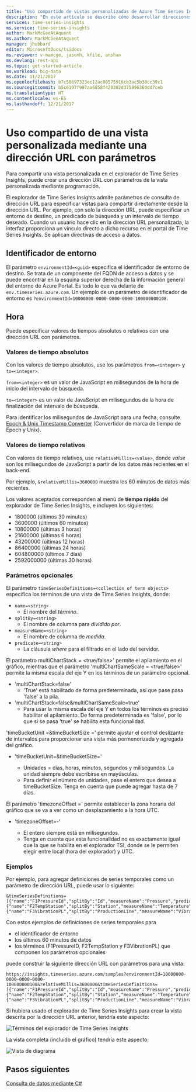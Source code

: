 ```yaml
---
title: "Uso compartido de vistas personalizadas de Azure Time Series Insights con direcciones URL con parámetros | Microsoft Docs"
description: "En este artículo se describe cómo desarrollar direcciones URL con parámetros en Azure Time Series Insights, de forma que una vista de cliente pueda compartirse fácilmente."
services: time-series-insights
ms.service: time-series-insights
author: MarkMcGeeAtAquent
ms.author: MarkMcGeeAtAquent
manager: jhubbard
editor: MicrosoftDocs/tsidocs
ms.reviewer: v-mamcge, jasonh, kfile, anshan
ms.devlang: rest-api
ms.topic: get-started-article
ms.workload: big-data
ms.date: 11/21/2017
ms.openlocfilehash: b7c58697323ec12ac08575916cb3ac5b38cc39c1
ms.sourcegitcommit: b5c6197f997aa6858f420302d375896360dd7ceb
ms.translationtype: HT
ms.contentlocale: es-ES
ms.lasthandoff: 12/21/2017
---
```

# <a name="share-a-custom-view-using-a-parameterized-url"></a>Uso compartido de una vista personalizada mediante una dirección URL con parámetros

Para compartir una vista personalizada en el explorador de Time Series Insights, puede crear una dirección URL con parámetros de la vista personalizada mediante programación.

El explorador de Time Series Insights admite parámetros de consulta de dirección URL para especificar vistas para compartir directamente desde la dirección URL.  Por ejemplo, con solo la dirección URL, puede especificar un entorno de destino, un predicado de búsqueda y un intervalo de tiempo deseado. Cuando un usuario hace clic en la dirección URL personalizada, la interfaz proporciona un vínculo directo a dicho recurso en el portal de Time Series Insights.  Se aplican directivas de acceso a datos. 

## <a name="environment-id"></a>Identificador de entorno

El parámetro `environmentId=<guid>` especifica el identificador de entorno de destino.  Se trata de un componente del FQDN de acceso a datos y se puede encontrar en la esquina superior derecha de la información general del entorno de Azure Portal.  Es todo lo que va delante de `env.timeseries.azure.com`. Un ejemplo de un parámetro de identificador de entorno es `?environmentId=10000000-0000-0000-0000-100000000108`.

## <a name="time"></a>Hora

Puede especificar valores de tiempos absolutos o relativos con una dirección URL con parámetros.

### <a name="absolute-time-values"></a>Valores de tiempo absolutos

Con los valores de tiempo absolutos, use los parámetros `from=<integer>` y `to=<integer>`. 

`from=<integer>` es un valor de JavaScript en milisegundos de la hora de inicio del intervalo de búsqueda.

`to=<integer>` es un valor de JavaScript en milisegundos de la hora de finalización del intervalo de búsqueda. 

Para identificar los milisegundos de JavaScript para una fecha, consulte [Epoch & Unix Timestamp Converter](https://www.freeformatter.com/epoch-timestamp-to-date-converter.html) (Convertidor de marca de tiempo de Epoch y Unix).

### <a name="relative-time-values"></a>Valores de tiempo relativos

Con valores de tiempo relativos, use `relativeMillis=<value>`, donde *value* son los milisegundos de JavaScript a partir de los datos más recientes en el back-end.

Por ejemplo, `&relativeMillis=3600000` muestra los 60 minutos de datos más recientes.

Los valores aceptados corresponden al menú de **tiempo rápido** del explorador de Time Series Insights, e incluyen los siguientes:

- 1800000 (últimos 30 minutos)
- 3600000 (últimos 60 minutos)
- 10800000 (últimas 3 horas)
- 21600000 (últimas 6 horas)
- 43200000 (últimas 12 horas)
- 86400000 (últimas 24 horas)
- 604800000 (últimos 7 días)
- 2592000000 (últimas 30 horas)

### <a name="optional-parameters"></a>Parámetros opcionales

El parámetro `timeSeriesDefinitions=<collection of term objects>` especifica los términos de una vista de Time Series Insights, donde:

- `name=<string>`
  - El nombre del *término*.
- `splitBy=<string>`
  - El nombre de columna para *dividido por*.
- `measureName=<string>`
  - El nombre de columna de *medida*.
- `predicate=<string>`
  - La cláusula *where* para el filtrado en el lado del servidor.

El parámetro multiChartStack = <true/false>' permite el apilamiento en el gráfico, mientras que el parámetro 'multiChartSameScale = <true/false>' permite la misma escala del eje Y en los términos de un parámetro opcional.  

- 'multiChartStack=false'
  - 'True' está habilitado de forma predeterminada, así que pase pasa 'false' a la pila.
- 'multiChartStack=false&multiChartSameScale=true' 
  - Para usar la misma escala del eje Y en todos los términos es preciso habilitar el apilamiento.  De forma predeterminada es 'false', por lo que si se pasa 'true' se habilita esta funcionalidad.  
  
'timeBucketUnit =<Unit>&timeBucketSize =<integer>' permite ajustar el control deslizante de intervalos para proporcionar una vista más pormenorizada y agregada del gráfico.  
- 'timeBucketUnit=<Unit>&timeBucketSize=<integer>'
  - Unidades = días, horas, minutos, segundos y milisegundos.  La unidad siempre debe escribirse en mayúsculas.
  - Para definir el número de unidades, pase el entero que desea a timeBucketSize.  Tenga en cuenta que puede agregar hasta de 7 días.  
  
El parámetro 'timezoneOffset =<integer>' permite establecer la zona horaria del gráfico que se va a ver como un desplazamiento a la hora UTC.  
  - 'timezoneOffset=-<integer>'
    - El entero siempre está en milisegundos.  
    - Tenga en cuenta que esta funcionalidad no es exactamente igual que la que se habilita en el explorador TSI, donde se le permiten elegir entre local (hora del explorador) y UTC.  
 
### <a name="examples"></a>Ejemplos

Por ejemplo, para agregar definiciones de series temporales como un parámetro de dirección URL, puede usar lo siguiente:

```https
&timeSeriesDefinitions=[{"name":"F1PressureId","splitBy":"Id","measureName":"Pressure","predicate":"'Factory1'"},{"name":"F2TempStation","splitBy":"Station","measureName":"Temperature","predicate":"'Factory2'"},
{"name":"F3VibrationPL","splitBy":"ProductionLine","measureName":"Vibration","predicate":"'Factory3'"}]
```

Con estos ejemplos de definiciones de series temporales para 

- el identificador de entorno
- los últimos 60 minutos de datos
- los términos (F1PressureID, F2TempStation y F3VibrationPL) que componen los parámetros opcionales
 
puede construir la siguiente dirección URL con parámetros para una vista:

```https
https://insights.timeseries.azure.com/samples?environmentId=10000000-0000-0000-0000-100000000108&relativeMillis=3600000&timeSeriesDefinitions=[{"name":"F1PressureId","splitBy":"Id","measureName":"Pressure","predicate":"'Factory1'"},{"name":"F2TempStation","splitBy":"Station","measureName":"Temperature","predicate":"'Factory2'"},{"name":"F3VibrationPL","splitBy":"ProductionLine","measureName":"Vibration","predicate":"'Factory3'"}]
```

Si hubiera usado el explorador de Time Series Insights para crear la vista descrita por la dirección URL anterior, tendría este aspecto:

![Términos del explorador de Time Series Insights](media/parameterized-url/url1.png)

La vista completa (incluido el gráfico) tendría este aspecto:

![Vista de diagrama](media/parameterized-url/url2.png)

## <a name="next-steps"></a>Pasos siguientes
[Consulta de datos mediante C#](time-series-insights-query-data-csharp.md)
